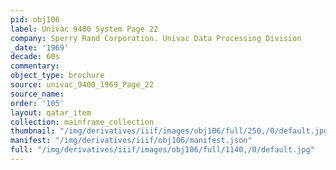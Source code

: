 ```yaml
---
pid: obj106
label: Univac 9400 System Page 22
company: Sperry Rand Corporation. Univac Data Processing Division
_date: '1969'
decade: 60s
commentary:
object_type: brochure
source: univac_9400_1969_Page_22
source_name:
order: '105'
layout: qatar_item
collection: mainframe_collection
thumbnail: "/img/derivatives/iiif/images/obj106/full/250,/0/default.jpg"
manifest: "/img/derivatives/iiif/obj106/manifest.json"
full: "/img/derivatives/iiif/images/obj106/full/1140,/0/default.jpg"
---
```

